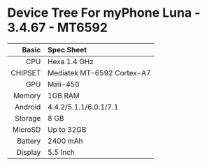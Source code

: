 Device Tree For myPhone Luna - 3.4.67 - MT6592 
=====================================
Basic   | Spec Sheet
-------:|:-------------------------
CPU     | Hexa 1.4 GHz 
CHIPSET | Mediatek MT-6592 Cortex-A7
GPU     | Mali-450
Memory  | 1GB RAM
Android | 4.4.2/5.1.1/6.0.1/7.1
Storage | 8 GB
MicroSD | Up to 32GB
Battery | 2400 mAh
Display | 5.5 Inch
